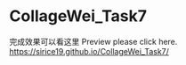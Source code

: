 # CollageWei_Task7

完成效果可以看这里
Preview please click here.
https://sirice19.github.io/CollageWei_Task7/
